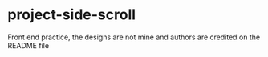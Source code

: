 # project-side-scroll
Front end practice, the designs are not mine and authors are credited on the README file
